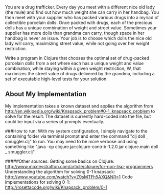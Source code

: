 You are a drug trafficker. Every day you meet with a different nice old lady (the mule) and find out how much weight she can carry in her handbag. You then meet with your supplier who has packed various drugs into a myriad of collectible porcelain dolls. Once packed with drugs, each of the precious dolls has a unique combination of weight and street value. Sometimes your supplier has more dolls than grandma can carry, though space in her handbag is never an issue. Your job is to choose which dolls the nice old lady will carry, maximizing street value, while not going over her weight restriction.

Write a program in Clojure that chooses the optimal set of drug-packed porcelain dolls from a set where each has a unique weight and value combination, while staying within a given weight restriction, W, that maximizes the street value of drugs delivered by the grandma, including a set of executable high-level tests for your solution.

## About My Implementation 
My implementation takes a known dataset and applies the algorithm from http://en.wikipedia.org/wiki/Knapsack_problem#0-1_knapsack_problem to solve for the result. The dataset is currently hard-coded into the file, but could be input via a series of prompts eventually.

###How to run:
With my system configuration, I simply navigate to the containing folder via terminal prompt and enter the command "clj doll _ smuggler.clj" to run. You may need to be more verbose and using something like "java -cp clojure.jar:clojure-contrib-1.2.0.jar clojure.main doll _ smuggler.clj"

#####Other sources:
Getting some basics on Clojure:
http://www.moxleystratton.com/article/clojure/for-non-lisp-programmers
Understanding the algorithm for solving 0-1 knapsack:
http://www.youtube.com/watch?v=Z9sMTFh5AXQ&NR=1
Code implementations for solving 0-1:
http://rosettacode.org/wiki/Knapsack_problem/0-1
